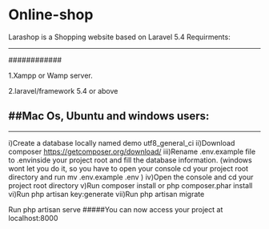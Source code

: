 # Online-shop
Larashop is a Shopping website based on Laravel 5.4 
Requirments:
************
############

1.Xampp or Wamp server.

2.laravel/framework 5.4 or above 


##Mac Os, Ubuntu and windows users:
-----------------------------------
***********************************


i)Create a database locally named demo utf8_general_ci
ii)Download composer https://getcomposer.org/download/
iii)Rename .env.example file to .envinside your project root and fill the database information. (windows wont let you do it, so you have to open your console cd your project root directory and run mv .env.example .env )
iv)Open the console and cd your project root directory
v)Run composer install or php composer.phar install
vi)Run php artisan key:generate
vii)Run php artisan migrate

Run php artisan serve
#####You can now access your project at localhost:8000


